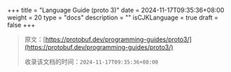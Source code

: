 +++
title = "Language Guide (proto 3)"
date = 2024-11-17T09:35:36+08:00
weight = 20
type = "docs"
description = ""
isCJKLanguage = true
draft = false
+++

> 原文：[https://protobuf.dev/programming-guides/proto3/](https://protobuf.dev/programming-guides/proto3/)
>
> 收录该文档的时间：`2024-11-17T09:35:36+08:00`
